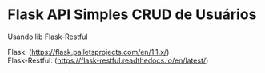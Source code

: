 # Flask API Simples CRUD de Usuários

Usando lib Flask-Restful

Flask: (https://flask.palletsprojects.com/en/1.1.x/)  
Flask-Restful: (https://flask-restful.readthedocs.io/en/latest/)  
